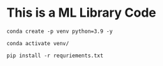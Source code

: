 # This is a ML Library Code

```
conda create -p venv python=3.9 -y
```

```
conda activate venv/
```

```
pip install -r requriements.txt
```